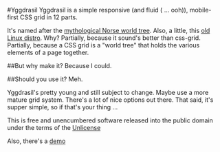 #Yggdrasil
Yggdrasil is a simple responsive (and fluid ( ... ooh)), mobile-
first CSS grid in 12 parts. 

It's named after the [mythological Norse world tree](https://en.wikipedia.org/wiki/Yggdrasil). 
Also, a little, this [old Linux distro](https://en.wikipedia.org/wiki/Yggdrasil_Linux/GNU/X).
Why? Partially, because it sound's better than css-grid. Partially,
because a CSS grid is a "world tree" that holds the various elements of
a page together.

##But why make it?
Because I could.

##Should you use it?
Meh. 

Yggdrasil's pretty young and still subject to change. Maybe use a more 
mature grid system. There's a lot of nice options out there. That said,
it's supper simple, so if that's your thing ...
  
This is free and unencumbered software released into the public domain
under the terms of the [Unlicense](http://unlicense.org)

Also, there's a [demo](http://www.sometimes-i.com/code/yggdrasil/demo.html)
